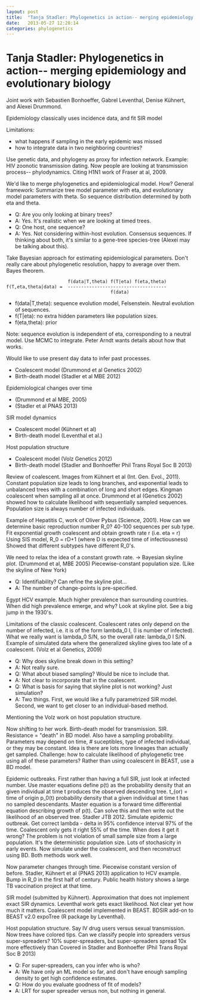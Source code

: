 ```yaml
---
layout: post
title:  "Tanja Stadler: Phylogenetics in action-- merging epidemiology and evolutionary biology"
date:   2013-05-27 12:28:14
categories: phylogenetics
---
```


# Tanja Stadler: Phylogenetics in action-- merging epidemiology and evolutionary biology
Joint work with Sebastien Bonhoeffer, Gabrel Leventhal, Denise Kühnert, and Alexei Drummond.

Epidemiology classically uses incidence data, and fit SIR model

Limitations:

* what happens if sampling in the early epidemic was missed
* how to integrate data in two neighboring countries?

Use genetic data, and phylogeny as proxy for infection network.
Example: HIV zoonotic transmission dating.
Now people are looking at transmission process-- phylodynamics.
Citing H1N1 work of Fraser at al, 2009.

We'd like to merge phylogenetics and epidemiological model.
How?
General framework:
Summarize tree model parameter with eta, and evolutionary model parameters with theta.
So sequence distribution determined by both eta and theta.

* Q: Are you only looking at binary trees?
* A: Yes. It's realistic when we are looking at timed trees.
* Q: One host, one sequence?
* A: Yes. Not considering within-host evolution. Consensus sequences. If thinking about both, it's similar to a gene-tree species-tree (Alexei may be talking about this).

Take Bayesian approach for estimating epidemiological parameters.
Don't really care about phylogenetic resolution, happy to average over them.
Bayes theorem.

                           f(data|T,theta) f(T|eta) f(eta,theta)
    f(T,eta,theta|data) =  -------------------------------------
                                           f(data)

* f(data|T,theta): sequence evolution model, Felsenstein. Neutral evolution of sequences.
* f(T|eta): no extra hidden parameters like population sizes.
* f(eta,theta): prior

Note: sequence evolution is independent of eta, corresponding to a neutral model.
Use MCMC to integrate. Peter Arndt wants details about how that works.

Would like to use present day data to infer past processes.

* Coalescent model (Drummond et al Genetics 2002)
* Birth-death model (Stadler et al MBE 2012)

Epidemiological changes over time

* (Drummond et al MBE, 2005)
* (Stadler et al PNAS 2013)

SIR model dynamics

* Coalescent model (Kühnert et al)
* Birth-death model (Leventhal et al.)

Host population structure

* Coalescent model (Volz Genetics 2012)
* Birth-death model (Stadler and Bonhoeffer Phil Trans Royal Soc B 2013)

Review of coalescent.
Images from Kühnert et al (Int. Gen. Evol., 2011).
Constant population size leads to long branches, and exponential leads to unbalanced trees with a combination of long and short edges.
Kingman coalescent when sampling all at once.
Drummond et al (Genetics 2002) showed how to calculate likelihood with sequentially sampled sequences.
Population size is always number of infected individuals.

Example of Hepatitis C, work of Oliver Pybus (Science, 2001).
How can we determine basic reproduction number R_0?
40-100 sequences per sub type.
Fit exponential growth coalescent and obtain growth rate r (i.e. eta = r)
Using SIS model, R_0 = rD+1 (where D is expected time of infectiousness)
Showed that different subtypes have different R_0's.

We need to relax the idea of a constant growth rate.
-> Bayesian skyline plot. (Drummond et al, MBE 2005)
Piecewise-constant population size. (Like the skyline of New York)

* Q: Identifiability? Can refine the skyline plot...
* A: The number of change-points is pre-specified.

Egypt HCV example. Much higher prevalence than surrounding countries. When did high prevalence emerge, and why?
Look at skyline plot. See a big jump in the 1930's.

Limitations of the classic coalescent.
Coalescent rates only depend on the number of infected, i.e. it is of the form lambda_0 I, (I is number of infected).
What we really want is lambda_0 S/N, so the overall rate: lambda_0 I S/N.
Example of simulated data where the generalized skyline gives too late of a coalescent. (Volz et al Genetics, 2009)

* Q: Why does skyline break down in this setting?
* A: Not really sure.
* Q: What about biased sampling? Would be nice to include that.
* A: Not clear to incorporate that in the coalescent.
* Q: What is basis for saying that skyline plot is not working? Just simulation?
* A: Two things. First, we would like a fully parametrized SIR model. Second, we want to get closer to an individual-based method.

Mentioning the Volz work on host population structure.

Now shifting to her work.
Birth-death model for transmission.
SIR. Resistance = "death" in BD model. Also have a sampling probability.
Parameters may depend on time, # suceptibles, type of infected individual, or they may be constant.
Idea is there are lots more lineages than actually get sampled.
Challenge: how to calculate likelihood of phylogenetic tree using all of these parameters?
Rather than using coalescent in BEAST, use a BD model.

Epidemic outbreaks.
First rather than having a full SIR, just look at infected number.
Use master equations
define p(t) as the probability density that an given individual at time t produces the observed descending tree.
t_{or) = time of origin
p_0(t) probability density that a given individual at time t has no sampled descendants.
Master equation is a forward time differential equation describing growth of p(t).
Can solve this and then write out the likelihood of an observed tree.
Stadler JTB 2012.
Simulate epidemic outbreak. Get correct lambda - delta in 95% confidence interval 97% of the time.
Coalescent only gets it right 55% of the time.
When does it get it wrong?
The problem is not violation of small sample size from a large population.
It's the deterministic population size. Lots of stochasicity in early events.
Now simulate under the coalescent, and then reconstruct using BD. Both methods work well.

Now parameter changes through time.
Piecewise constant version of before.
Stadler, Kühnert et al (PNAS 2013) application to HCV example.
Bump in R_0 in the first half of century. Public health history shows a large TB vaccination project at that time.

SIR model (submitted by Kühnert). Approximation that does not implement exact SIR dynamics.
Leventhal work gets exact likelihood. Not clear yet how much it matters.
Coalescent model implemented in BEAST.
BDSIR add-on to BEAST v2.0
expoTree (R package by Leventhal).

Host population structure.
Say IV drug users versus sexual transmission.
Now trees have colored tips.
Can we classify people into spreaders versus super-spreaders?
10% super-spreaders, but super-spreaders spread 10x more effectively than
Covered in Stadler and Bonhoeffer (Phil Trans Royal Soc B 2013)

* Q: For super-spreaders, can you infer who is who?
* A: We have only an ML model so far, and don't have enough sampling density to get high confidence estimates.
* Q: How do you evaluate goodness of fit of models?
* A: LRT for super spreader versus non, but nothing in general.
